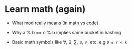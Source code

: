 # Learn math (again)

- What mod really means (in math vs code)

- Why a % b == c % b implies same bucket in hashing

- Basic math symbols like ∀, ∃, ∑, ≤, ≠, etc.
e.g `0 ≤ r < k`